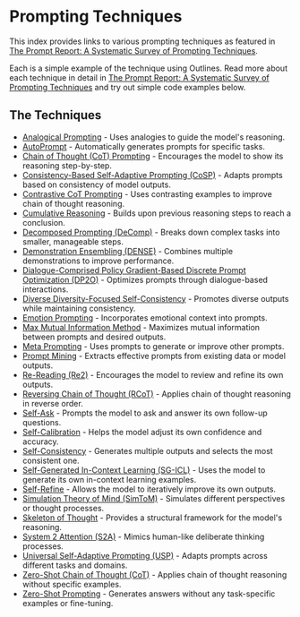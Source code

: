 # Prompting Techniques

This index provides links to various prompting techniques as featured in [The Prompt Report: A Systematic Survey of Prompting Techniques](https://arxiv.org/abs/2406.06608).

Each is a simple example of the technique using Outlines. Read more about each technique in detail in [The Prompt Report: A Systematic Survey of Prompting Techniques](https://arxiv.org/abs/2406.06608) and try out simple code examples below.

## The Techniques
- [Analogical Prompting](analogical-prompting.md) - Uses analogies to guide the model's reasoning.
- [AutoPrompt](autoprompt.md) - Automatically generates prompts for specific tasks.
- [Chain of Thought (CoT) Prompting](chain-of-thought-cot-prompting.md) - Encourages the model to show its reasoning step-by-step.
- [Consistency-Based Self-Adaptive Prompting (CoSP)](consistency-based-self-adaptive-prompting-cosp.md) - Adapts prompts based on consistency of model outputs.
- [Contrastive CoT Prompting](contrastive-cot-prompting.md) - Uses contrasting examples to improve chain of thought reasoning.
- [Cumulative Reasoning](cumulative-reasoning.md) - Builds upon previous reasoning steps to reach a conclusion.
- [Decomposed Prompting (DeComp)](decomposed-prompting-decomp.md) - Breaks down complex tasks into smaller, manageable steps.
- [Demonstration Ensembling (DENSE)](demonstration-ensembling-dense.md) - Combines multiple demonstrations to improve performance.
- [Dialogue-Comprised Policy Gradient-Based Discrete Prompt Optimization (DP2O)](dialogue-comprised-policy-gradient-based-discrete-prompt-optimization-dp2o.md) - Optimizes prompts through dialogue-based interactions.
- [Diverse Diversity-Focused Self-Consistency](diverse-diversity-focused-self-consistency.md) - Promotes diverse outputs while maintaining consistency.
- [Emotion Prompting](emotion-prompting.md) - Incorporates emotional context into prompts.
- [Max Mutual Information Method](max-mutual-information-method.md) - Maximizes mutual information between prompts and desired outputs.
- [Meta Prompting](meta-prompting.md) - Uses prompts to generate or improve other prompts.
- [Prompt Mining](prompt-mining.md) - Extracts effective prompts from existing data or model outputs.
- [Re-Reading (Re2)](re-reading-re2.md) - Encourages the model to review and refine its own outputs.
- [Reversing Chain of Thought (RCoT)](reversing-chain-of-thought-rcot.md) - Applies chain of thought reasoning in reverse order.
- [Self-Ask](self-ask.md) - Prompts the model to ask and answer its own follow-up questions.
- [Self-Calibration](self-calibration.md) - Helps the model adjust its own confidence and accuracy.
- [Self-Consistency](self-consistency.md) - Generates multiple outputs and selects the most consistent one.
- [Self-Generated In-Context Learning (SG-ICL)](self-generated-in-context-learning-sg-icl.md) - Uses the model to generate its own in-context learning examples.
- [Self-Refine](self-refine.md) - Allows the model to iteratively improve its own outputs.
- [Simulation Theory of Mind (SimToM)](simtom-simulation-theory-of-mind.md) - Simulates different perspectives or thought processes.
- [Skeleton of Thought](skeleton-of-thought.md) - Provides a structural framework for the model's reasoning.
- [System 2 Attention (S2A)](system-2-attention-s2a.md) - Mimics human-like deliberate thinking processes.
- [Universal Self-Adaptive Prompting (USP)](universal-self-adaptive-prompting-usp.md) - Adapts prompts across different tasks and domains.
- [Zero-Shot Chain of Thought (CoT)](zero-shot-chain-of-thought-cot.md) - Applies chain of thought reasoning without specific examples.
- [Zero-Shot Prompting](zero-shot-prompting.md) - Generates answers without any task-specific examples or fine-tuning.